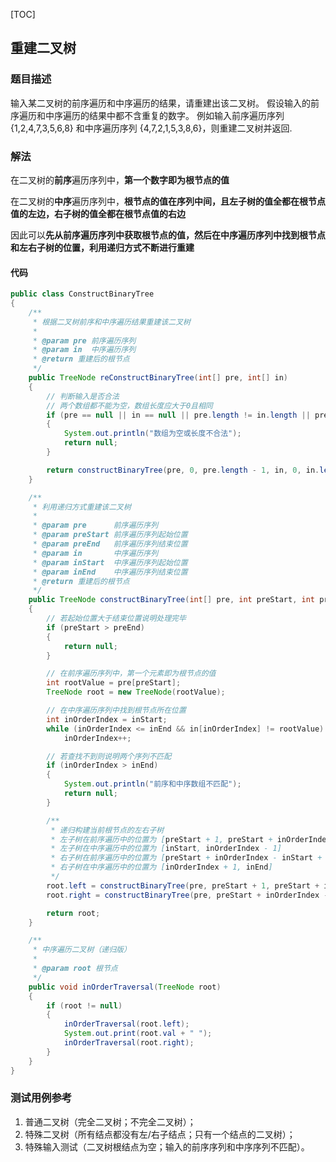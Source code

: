 [TOC]

## 重建二叉树

### 题目描述
输入某二叉树的前序遍历和中序遍历的结果，请重建出该二叉树。
假设输入的前序遍历和中序遍历的结果中都不含重复的数字。
例如输入前序遍历序列 {1,2,4,7,3,5,6,8} 和中序遍历序列 {4,7,2,1,5,3,8,6}，则重建二叉树并返回.

### 解法
在二叉树的**前序**遍历序列中，**第一个数字即为根节点的值**

在二叉树的**中序**遍历序列中，**根节点的值在序列中间，且左子树的值全都在根节点值的左边，右子树的值全都在根节点值的右边**

因此可以**先从前序遍历序列中获取根节点的值，然后在中序遍历序列中找到根节点和左右子树的位置，利用递归方式不断进行重建**

#### 代码
```java
public class ConstructBinaryTree
{
    /**
     * 根据二叉树前序和中序遍历结果重建该二叉树
     *
     * @param pre 前序遍历序列
     * @param in  中序遍历序列
     * @return 重建后的根节点
     */
    public TreeNode reConstructBinaryTree(int[] pre, int[] in)
    {
        // 判断输入是否合法
        // 两个数组都不能为空，数组长度应大于0且相同
        if (pre == null || in == null || pre.length != in.length || pre.length < 1)
        {
            System.out.println("数组为空或长度不合法");
            return null;
        }

        return constructBinaryTree(pre, 0, pre.length - 1, in, 0, in.length - 1);
    }

    /**
     * 利用递归方式重建该二叉树
     *
     * @param pre      前序遍历序列
     * @param preStart 前序遍历序列起始位置
     * @param preEnd   前序遍历序列结束位置
     * @param in       中序遍历序列
     * @param inStart  中序遍历序列起始位置
     * @param inEnd    中序遍历序列结束位置
     * @return 重建后的根节点
     */
    public TreeNode constructBinaryTree(int[] pre, int preStart, int preEnd, int[] in, int inStart, int inEnd)
    {
        // 若起始位置大于结束位置说明处理完毕
        if (preStart > preEnd)
        {
            return null;
        }

        // 在前序遍历序列中，第一个元素即为根节点的值
        int rootValue = pre[preStart];
        TreeNode root = new TreeNode(rootValue);

        // 在中序遍历序列中找到根节点所在位置
        int inOrderIndex = inStart;
        while (inOrderIndex <= inEnd && in[inOrderIndex] != rootValue)
            inOrderIndex++;

        // 若查找不到则说明两个序列不匹配
        if (inOrderIndex > inEnd)
        {
            System.out.println("前序和中序数组不匹配");
            return null;
        }

        /**
         * 递归构建当前根节点的左右子树
         * 左子树在前序遍历中的位置为 [preStart + 1, preStart + inOrderIndex - inStart]
         * 左子树在中序遍历中的位置为 [inStart, inOrderIndex - 1]
         * 右子树在前序遍历中的位置为 [preStart + inOrderIndex - inStart + 1, preEnd]
         * 右子树在中序遍历中的位置为 [inOrderIndex + 1, inEnd]
         */
        root.left = constructBinaryTree(pre, preStart + 1, preStart + inOrderIndex - inStart, in, inStart, inOrderIndex - 1);
        root.right = constructBinaryTree(pre, preStart + inOrderIndex - inStart + 1, preEnd, in, inOrderIndex + 1, inEnd);

        return root;
    }

    /**
     * 中序遍历二叉树（递归版）
     *
     * @param root 根节点
     */
    public void inOrderTraversal(TreeNode root)
    {
        if (root != null)
        {
            inOrderTraversal(root.left);
            System.out.print(root.val + " ");
            inOrderTraversal(root.right);
        }
    }
}
```



### 测试用例参考
1. 普通二叉树（完全二叉树；不完全二叉树）；
2. 特殊二叉树（所有结点都没有左/右子结点；只有一个结点的二叉树）；
3. 特殊输入测试（二叉树根结点为空；输入的前序序列和中序序列不匹配）。